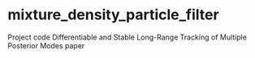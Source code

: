 # mixture_density_particle_filter
Project code Differentiable and Stable Long-Range Tracking of Multiple Posterior Modes paper
